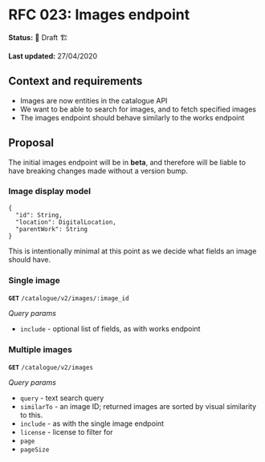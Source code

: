 # RFC 023: Images endpoint

**Status:** :construction: Draft :building_construction:

**Last updated:** 27/04/2020

## Context and requirements

- Images are now entities in the catalogue API
- We want to be able to search for images, and to fetch specified images
- The images endpoint should behave similarly to the works endpoint

## Proposal

The initial images endpoint will be in **beta**, and therefore will be liable to have breaking changes made without a version bump.

### Image display model

```
{
  "id": String,
  "location": DigitalLocation,
  "parentWork": String
}
```

This is intentionally minimal at this point as we decide what fields an image should have.

### Single image

**`GET`** `/catalogue/v2/images/:image_id`

*Query params*

- `include` - optional list of fields, as with works endpoint

### Multiple images

**`GET`** `/catalogue/v2/images`

*Query params*

- `query` - text search query
- `similarTo` - an image ID; returned images are sorted by visual similarity to this.
- `include` - as with the single image endpoint
- `license` - license to filter for
- `page`
- `pageSize`
